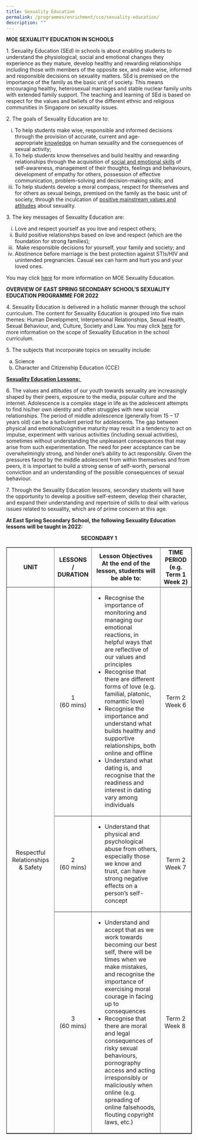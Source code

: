 ```yaml
---
title: Sexuality Education
permalink: /programmes/enrichment/cce/sexuality-education/
description: ""
---
```

<p><strong>MOE SEXUALITY EDUCATION IN SCHOOLS</strong></p>
<p>1. Sexuality Education (SEd) in schools is about enabling students to understand the physiological, social and emotional changes they experience as they mature, develop healthy and rewarding relationships including those with members of the opposite sex, and make wise, informed and responsible decisions on sexuality matters. SEd is premised on the importance of the family as the basic unit of society. This means encouraging healthy, heterosexual marriages and stable nuclear family units with extended family support. The teaching and learning of SEd is based on respect for the values and beliefs of the different ethnic and religious communities in Singapore on sexuality issues.</p>
<p>2. The goals of Sexuality Education are to:</p>
<ul>
<li type="i">To help students make wise, responsible and informed decisions through the provision of accurate, current and age-appropriate&nbsp;<u>knowledge</u>&nbsp;on human sexuality and the consequences of sexual activity;</li>
<li type="i">To help students know themselves and build healthy and rewarding relationships through the acquisition of&nbsp;<u>social and emotional skills</u>&nbsp;of self-awareness, management of their thoughts, feelings and behaviours, development of empathy for others, possession of effective communication, problem-solving and decision-making skills; and</li>
<li type="i">To help students develop a moral compass, respect for themselves and for others as sexual beings, premised on the family as the basic unit of society, through the inculcation of&nbsp;<u>positive mainstream values and attitudes</u>&nbsp;about sexuality.&nbsp;</li>
</ul>
<p>3. The key messages of Sexuality Education are:</p>
<ul>
<li type="i">Love and respect yourself as you love and respect others;</li>
<li type="i">Build positive relationships based on love and respect (which are the foundation for strong families);</li>
<li type="i">&nbsp;Make responsible decisions for yourself, your family and society; and</li>
<li type="i">Abstinence before marriage is the best protection against STIs/HIV and unintended pregnancies. Casual sex can harm and hurt you and your loved ones.</li>
</ul>
<p>You may&nbsp;click&nbsp;<a href="https://www.moe.gov.sg/programmes/sexuality-education" target="_blank" rel="noopener">here</a>&nbsp;for more information on MOE Sexuality Education.&nbsp;</p>
<p><strong>OVERVIEW OF EAST SPRING SECONDARY SCHOOL&rsquo;S SEXUALITY EDUCATION PROGRAMME FOR 2022</strong></p>
<div>4. Sexuality Education is delivered in a holistic manner through the school curriculum. The content for Sexuality Education is grouped into five main themes: Human Development, Interpersonal Relationships, Sexual Health, Sexual Behaviour, and, Culture, Society and Law. You may click&nbsp;<a href="https://www.moe.gov.sg/education/programmes/social-and-emotional-learning/sexuality-education/scope-and-teaching-approach-of-sexuality-education-in-schools" target="_blank" rel="noopener">here</a>&nbsp;for more information on the scope of Sexuality Education in the school curriculum.</div>
<p>5. The subjects that incorporate topics on sexuality include:</p>
<ol style="list-style-type: lower-alpha;">
<li>Science</li>
<li>Character and Citizenship Education (CCE)</li>
</ol>
<p><strong><u>Sexuality Education Lessons:&nbsp;</u></strong></p>
<p>6. The values and attitudes of our youth towards sexuality are increasingly shaped by their peers, exposure to the media, popular culture and the internet. Adolescence is a complex stage in life as the adolescent attempts to find his/her own identity and often struggles with new social relationships. The period of middle adolescence (generally from 15 &ndash; 17 years old) can be a turbulent period for adolescents. The gap between physical and emotional/cognitive maturity may result in a tendency to act on impulse, experiment with various activities (including sexual activities), sometimes without understanding the unpleasant consequences that may arise from such experimentation. The need for peer acceptance can be overwhelmingly strong, and hinder one&rsquo;s ability to act responsibly. Given the pressures faced by the middle adolescent from within themselves and from peers, it is important to build a strong sense of self-worth, personal conviction and an understanding of the possible consequences of sexual behaviour.&nbsp;</p>
<p>7. Through the Sexuality Education lessons, secondary students will have the opportunity to develop a positive self-esteem, develop their character, and expand their understanding and repertoire of skills to deal with various issues related to sexuality, which are of prime concern at this age.</p>
<p><strong>At East Spring Secondary School, the following Sexuality Education lessons will be taught in 2022:</strong></p>
<p style="text-align: center;"><strong>SECONDARY 1</strong></p>
<table dir="ltr" border="1" cellspacing="0" cellpadding="0"><colgroup><col width="228" /><col width="100" /><col width="411" /><col width="151" /></colgroup>
<tbody>
<tr>
<td style="text-align: center;" data-sheets-value="{&quot;1&quot;:2,&quot;2&quot;:&quot;UNIT&quot;}"><strong>UNIT</strong></td>
<td style="text-align: center;" data-sheets-value="{&quot;1&quot;:2,&quot;2&quot;:&quot;LESSONS / DURATION&quot;}"><strong>LESSONS / DURATION</strong></td>
<td style="text-align: center;" data-sheets-value="{&quot;1&quot;:2,&quot;2&quot;:&quot;Lesson Objectives\n At the end of the lesson, students will be able to:&quot;}"><strong>Lesson Objectives</strong><br /><strong>At the end of the lesson, students will be able to:</strong></td>
<td style="text-align: center;" data-sheets-value="{&quot;1&quot;:2,&quot;2&quot;:&quot;TIME PERIOD \n (e.g. Term 1 Week 2)&quot;}"><strong>TIME PERIOD</strong><br /><strong>(e.g. Term 1 Week 2)</strong></td>
</tr>
<tr>
<td style="text-align: center;" colspan="1" rowspan="3" data-sheets-value="{&quot;1&quot;:2,&quot;2&quot;:&quot;Respectful Relationships &amp; Safety&quot;}">Respectful Relationships &amp; Safety</td>
<td style="text-align: center;" data-sheets-value="{&quot;1&quot;:2,&quot;2&quot;:&quot;1\n (60 mins)&quot;}">1<br />(60 mins)</td>
<td data-sheets-value="{&quot;1&quot;:2,&quot;2&quot;:&quot;&middot; Recognise the importance of monitoring and managing our emotional reactions, in helpful ways that are reflective of our values and principles \n &middot; Recognise that there are different forms of love (e.g. familial, platonic, romantic love) \n &middot; Recognise the importance and understand what builds healthy and supportive relationships, both online and offline \n &middot; Understand what dating is, and recognise that the readiness and interest in dating vary among individuals&quot;,&quot;6&quot;:1}">
<ul>
<li>Recognise the importance of monitoring and managing our emotional reactions, in helpful ways that are reflective of our values and principles&nbsp;</li>
<li>Recognise that there are different forms of love (e.g. familial, platonic, romantic love)&nbsp;</li>
<li>Recognise the importance and understand what builds healthy and supportive relationships, both online and offline&nbsp;</li>
<li>Understand what dating is, and recognise that the readiness and interest in dating vary among individuals&nbsp;</li>
</ul>
</td>
<td style="text-align: center;" data-sheets-value="{&quot;1&quot;:2,&quot;2&quot;:&quot;Term 3 Week 5&quot;}">Term 2 Week 6</td>
</tr>
<tr>
<td style="text-align: center;" data-sheets-value="{&quot;1&quot;:2,&quot;2&quot;:&quot;2\n (60 mins)&quot;}">2<br />(60 mins)</td>
<td data-sheets-value="{&quot;1&quot;:2,&quot;2&quot;:&quot;&middot; Understand that physical and psychological abuse from others, especially those we know and trust, can have strong negative effects on a person&rsquo;s self-concept&quot;,&quot;6&quot;:1}">
<ul>
<li>Understand that physical and psychological abuse from others, especially those we know and trust, can have strong negative effects on a person&rsquo;s self-concept</li>
</ul>
</td>
<td style="text-align: center;" data-sheets-value="{&quot;1&quot;:2,&quot;2&quot;:&quot;Term 3 Week 7&quot;}">Term 2 Week 7</td>
</tr>
<tr>
<td style="text-align: center;" data-sheets-value="{&quot;1&quot;:2,&quot;2&quot;:&quot;3\n (60 mins)&quot;}">3<br />(60 mins)</td>
<td data-sheets-value="{&quot;1&quot;:2,&quot;2&quot;:&quot;&middot; Understand and accept that as we work towards becoming our best self, there will be times when we make mistakes, and recognise the importance of exercising moral courage in facing up to consequences \n &middot; Recognise that there are moral and legal consequences of risky sexual behaviours, pornography access and acting irresponsibly or maliciously when online (e.g. spreading of online falsehoods, flouting copyright laws, etc.)&quot;,&quot;6&quot;:1}">
<ul>
<li>Understand and accept that as we work towards becoming our best self, there will be times when we make mistakes, and recognise the importance of exercising moral courage in facing up to consequences&nbsp;</li>
<li>Recognise that there are moral and legal consequences of risky sexual behaviours, pornography access and acting irresponsibly or maliciously when online (e.g. spreading of online falsehoods, flouting copyright laws, etc.)</li>
</ul>
</td>
<td style="text-align: center;" data-sheets-value="{&quot;1&quot;:2,&quot;2&quot;:&quot;Term 3 Week 9&quot;}">Term 2 Week 8&nbsp;</td>
</tr>
</tbody>
</table>